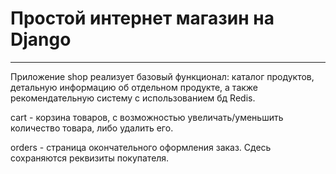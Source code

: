# Простой интернет магазин на Django
***

Приложение shop реализует базовый функционал: каталог продуктов, детальную информацию об отдельном продукте, а также
рекомендательную систему с использованием бд Redis.

cart - корзина товаров, с возможностью увеличать/уменьшить количество товара, либо удалить его.

orders - страница окончательного оформления заказ. Сдесь сохраняются реквизиты покупателя.

